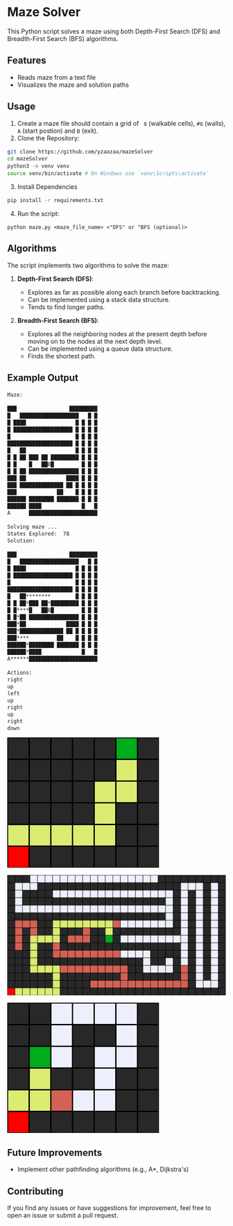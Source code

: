 # Maze Solver

This Python script solves a maze using both Depth-First Search (DFS) and Breadth-First Search (BFS) algorithms.

## Features
- Reads maze from a text file
- Visualizes the maze and solution paths

## Usage
1. Create a maze file should contain a grid of ` `s (walkable cells), `#`s (walls), `A` (start postion) and `B` (exit).
2. Clone the Repository:
```bash
git clone https://github.com/yzaazaa/mazeSolver
cd mazeSolver
python3 -m venv venv
source venv/bin/activate # On Windows use `venv\Scripts\activate`
```
3. Install Dependencies

```bash
pip install -r requirements.txt
```
4. Run the script:
```
python maze.py <maze_file_name> <"DFS" or "BFS (optional)>
```

## Algorithms
The script implements two algorithms to solve the maze:

1. **Depth-First Search (DFS)**:
   - Explores as far as possible along each branch before backtracking.
   - Can be implemented using a stack data structure.
   - Tends to find longer paths.

2. **Breadth-First Search (BFS)**:
   - Explores all the neighboring nodes at the present depth before moving on to the nodes at the next depth level.
   - Can be implemented using a queue data structure.
   - Finds the shortest path.

## Example Output
```
Maze: 
 
███                 █████████
█   ███████████████████   █ █
█ ████                █ █ █ █
█ ███████████████████ █ █ █ █
█                     █ █ █ █
█████████████████████ █ █ █ █
█   ██                █ █ █ █
█ █ ██ ███ ██ █████████ █ █ █
█ █    █   ██B█         █ █ █
█ █ ██ ████████████████ █ █ █
███ ██             ████ █ █ █
███ ██████████████ ██ █ █ █ █
███             ██    █ █ █ █
██████ ████████ ███████ █ █ █
██████ ████             █   █
A      ██████████████████████

Solving maze ...
States Explored:  78
Solution:

███                 █████████
█   ███████████████████   █ █
█ ████                █ █ █ █
█ ███████████████████ █ █ █ █
█                     █ █ █ █
█████████████████████ █ █ █ █
█   ██********        █ █ █ █
█ █ ██*███ ██*█████████ █ █ █
█ █****█   ██B█         █ █ █
█ █*██ ████████████████ █ █ █
███*██             ████ █ █ █
███*██████████████ ██ █ █ █ █
███****         ██    █ █ █ █
██████*████████ ███████ █ █ █
██████*████             █   █
A******██████████████████████

Actions:
right
up
left
up
right
up
right
down
```

![Maze Visualization](assets/maze.png)


![Maze Visualization](assets/maze2.png)


![Maze Visualization](assets/maze3.png)

## Future Improvements
- Implement other pathfinding algorithms (e.g., A*, Dijkstra's)

## Contributing
If you find any issues or have suggestions for improvement, feel free to open an issue or submit a pull request.
